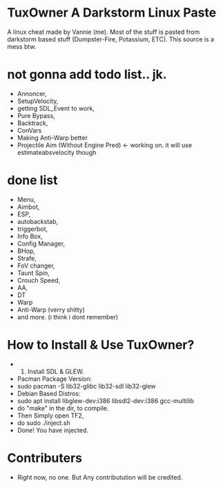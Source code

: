 # TuxOwner A Darkstorm Linux Paste
A linux cheat made by Vannie (me). Most of the stuff is pasted from darkstorm based stuff (Dumpster-Fire, Potassium, ETC). This source is a mess btw.

# not gonna add todo list.. jk.
- Annoncer,
- SetupVelocity,
- getting SDL_Event to work,
- Pure Bypass,
- Backtrack,
- ConVars
- Making Anti-Warp better
- Projectile Aim (Without Engine Pred) <- working on. it will use estimateabsvelocity though
# done list
- Menu,
- Aimbot,
- ESP,
- autobackstab,
- triggerbot,
- Info Box,
- Config Manager,
- BHop,
- Strafe,
- FoV changer,
- Taunt Spin,
- Crouch Speed,
- AA,
- DT
- Warp
- Anti-Warp (verry shitty)
- and more. (i think i dont remember)


# How to Install & Use TuxOwner?
- 1. Install SDL & GLEW.
- Pacman Package Version:
- sudo pacman -S lib32-glibc lib32-sdl lib32-glew
- Debian Based Distros:
- sudo apt install libglew-dev:i386 libsdl2-dev:i386 gcc-multilib
- do "make" in the dir, to compile.
- Then Simply open TF2,
- do sudo ./inject.sh
- Done! You have injected.

# Contributers
- Right now, no one. But Any contributution will be credited.
